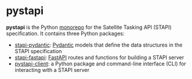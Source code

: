 # pystapi

**pystapi** is the Python [monorepo](https://en.wikipedia.org/wiki/Monorepo) for the Satellite Tasking API (STAPI) specification.
It contains three Python packages:

- [stapi-pydantic](./stapi-pydantic.md): [Pydantic](https://docs.pydantic.dev) models that define the data structures in the STAPI specification
- [stapi-fastapi](./stapi-fastapi.md): [FastAPI](https://fastapi.tiangolo.com/) routes and functions for building a STAPI server
- [pystapi-client](./pystapi-client.md): a Python package and command-line interface (CLI) for interacting with a STAPI server
